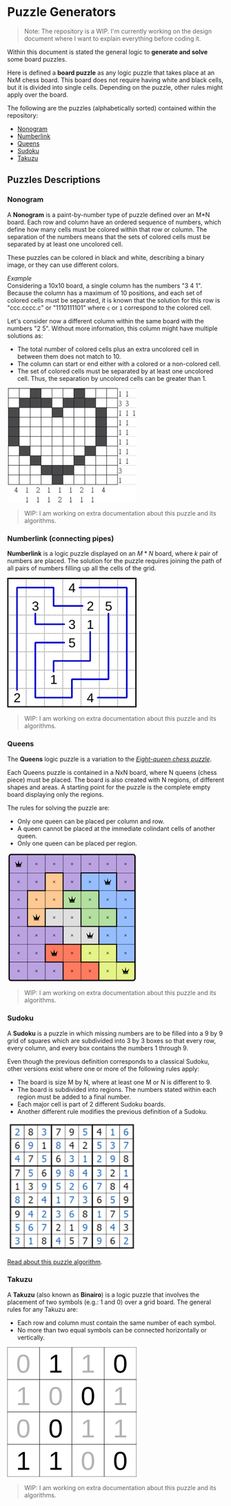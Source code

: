 # Puzzle Generators

> Note: The repository is a WIP. I'm currently working on the design document where I want to explain everything before coding it.

Within this document is stated the general logic to **generate and solve** some board puzzles.

Here is defined a **board puzzle** as any logic puzzle that takes place at an NxM chess board.
This board does not require having white and black cells, but it is divided into single cells.
Depending on the puzzle, other rules might apply over the board.

The following are the puzzles (alphabetically sorted) contained within the repository:

- [Nonogram](#nonogram)
- [Numberlink](#numberlink-connecting-pipes)
- [Queens](#queens)
- [Sudoku](#sudoku)
- [Takuzu](#takuzu)

## Puzzles Descriptions

### Nonogram

A **Nonogram** is a paint-by-number type of puzzle defined over an M*N board.
Each row and column have an ordered sequence of numbers, which define how many cells must be colored within that row or column.
The separation of the numbers means that the sets of colored cells must be separated by at least one uncolored cell.

These puzzles can be colored in black and white, describing a binary image, or they can use different colors.

_Example_<br>
Considering a 10x10 board, a single column has the numbers "3 4 1".
Because the column has a maximum of 10 positions, and each set of colored cells must be separated, it is known that the solution for this row is "ccc.cccc.c" or "1110111101" where `c` or `1` correspond to the colored cell.

Let's consider now a different column within the same board with the numbers "2 5".
Without more information, this column might have multiple solutions as:

- The total number of colored cells plus an extra uncolored cell in between them does not match to 10.
- The column can start or end either with a colored or a non-colored cell.
- The set of colored cells must be separated by at least one uncolored cell. Thus, the separation by uncolored cells can be greater than 1.

<img src="./docs/imgs/Nonogram.jpg" alt="Solved Nonogram board 10 by 10 showing the draw of the outline of a heart" width="300">

> WIP: I am working on extra documentation about this puzzle and its algorithms.

### Numberlink (connecting pipes)

**Numberlink** is a logic puzzle displayed on an $M*N$ board, where $k$ pair of numbers are placed.
The solution for the puzzle requires joining the path of all pairs of numbers filling up all the cells of the grid.

<img src="./docs/imgs/Numberlink.png" alt="Solved Numberlink board 7 by 7 with 5 pairs of numbers" width="300">

> WIP: I am working on extra documentation about this puzzle and its algorithms.

### Queens

The **Queens** logic puzzle is a variation to the [_Eight-queen chess puzzle_](https://en.wikipedia.org/wiki/Eight_queens_puzzle).

Each Queens puzzle is contained in a NxN board, where N queens (chess piece) must be placed.
The board is also created with N regions, of different shapes and areas.
A starting point for the puzzle is the complete empty board displaying only the regions.

The rules for solving the puzzle are:

- Only one queen can be placed per column and row.
- A queen cannot be placed at the immediate colindant cells of another queen.
- Only one queen can be placed per region.

<img src="./docs/imgs/Queens.png" alt="Solved Queens board, displaying all queens and all places that cannot be filled by a queen" width="300">

> WIP: I am working on extra documentation about this puzzle and its algorithms.

### Sudoku

A **Sudoku** is a puzzle in which missing numbers are to be filled into a 9 by 9 grid of squares which are subdivided into 3 by 3 boxes so that every row, every column, and every box contains the numbers 1 through 9.

Even though the previous definition corresponds to a classical Sudoku, other versions exist where one or more of the following rules apply:

- The board is size M by N, where at least one M or N is different to 9.
- The board is subdivided into regions. The numbers stated within each region must be added to a final number.
- Each major cell is part of 2 different Sudoku boards.
- Another different rule modifies the previous definition of a Sudoku.

<img src="./docs/imgs/Sudoku.png" alt="Solved classical Sudoku (9x9 board)" width="300">

[Read about this puzzle algorithm](./docs/sudoku/readme.md).

### Takuzu

A **Takuzu** (also known as **Binairo**) is a logic puzzle that involves the placement of two symbols (e.g.: 1 and 0) over a grid board.
The general rules for any Takuzu are:

- Each row and column must contain the same number of each symbol.
- No more than two equal symbols can be connected horizontally or vertically.

<img src="./docs/imgs/Takuzu.png" alt="Solved 4x4 Takuzu with 1s and 0s as symbols." width="300">

> WIP: I am working on extra documentation about this puzzle and its algorithms.
